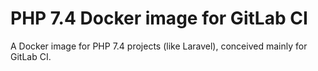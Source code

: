 # PHP 7.4 Docker image for GitLab CI

A Docker image for PHP 7.4 projects (like Laravel), conceived mainly for GitLab CI.
